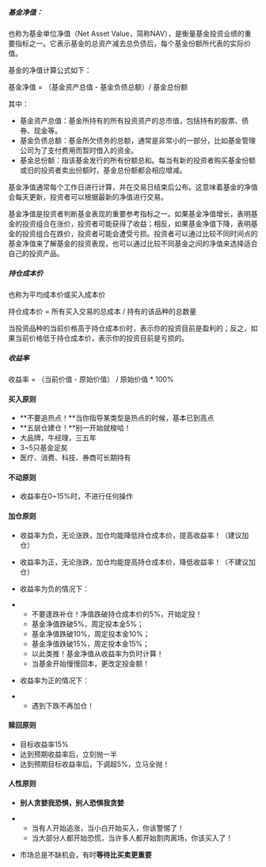 ##### 基金净值：

也称为基金单位净值（Net Asset Value，简称NAV），是衡量基金投资业绩的重要指标之一。它表示基金的总资产减去总负债后，每个基金份额所代表的实际价值。

基金的净值计算公式如下：

基金净值 = （基金资产总值 - 基金负债总额）/ 基金总份额

其中：

- 基金资产总值：基金所持有的所有投资资产的总市值，包括持有的股票、债券、现金等。
- 基金负债总额：基金所欠债务的总额，通常是非常小的一部分，比如基金管理公司为了支付费用而暂时借入的资金。
- 基金总份额：指该基金发行的所有份额总和。每当有新的投资者购买基金份额或旧的投资者卖出份额时，基金总份额都会相应增减。

基金净值通常每个工作日进行计算，并在交易日结束后公布。这意味着基金的净值会每天更新，投资者可以根据最新的净值进行交易。

基金净值是投资者判断基金表现的重要参考指标之一。如果基金净值增长，表明基金的投资组合在涨价，投资者可能获得了收益；相反，如果基金净值下降，表明基金的投资组合在跌价，投资者可能会遭受亏损。投资者可以通过比较不同时间点的基金净值来了解基金的投资表现，也可以通过比较不同基金之间的净值来选择适合自己的投资产品。

##### 持仓成本价

也称为平均成本价或买入成本价

持仓成本价 = 所有买入交易的总成本 / 持有的该品种的总数量

当投资品种的当前价格高于持仓成本价时，表示你的投资目前是盈利的；反之，如果当前价格低于持仓成本价，表示你的投资目前是亏损的。

##### 收益率

收益率 = （当前价值 - 原始价值） / 原始价值 * 100%



#### 买入原则

- **不要追热点！**当你指导某类型是热点的时候，基本已到高点
- **五层仓建仓！**别一开始就梭哈！
- 大品牌，牛经理，三五年
- 3~5只基金足矣
- 医疗、消费、科技、券商可长期持有

#### 不动原则

- 收益率在0~15%时，不进行任何操作

#### 加仓原则

- 收益率为负，无论涨跌，加仓均能降低持仓成本价，提高收益率！（建议加仓）

- 收益率为正，无论涨跌，加仓均能提高持仓成本价，降低收益率！（不建议加仓）

- 收益率为负的情况下：

- - 不要逢跌补仓！净值跌破持仓成本价的5%，开始定投！
  - 基金净值跌破5%，周定投本金5%；
  - 基金净值跌破10%，周定投本金10%；
  - 基金净值跌破15%，周定投本金15%；
  - 以此类推！基金净值从收益率为负时计算！
  - 当基金开始慢慢回本，更改定投金额！

- 收益率为正的情况下：

- - 遇到下跌不再加仓！

#### 赎回原则

- 目标收益率15%
- 达到预期收益率后，立刻抛一半
- 达到预期目标收益率后，下调超5%，立马全抛！

#### 人性原则

- **别人贪婪我恐惧，别人恐惧我贪婪**

- - 当有人开始追涨，当小白开始买入，你该警惕了！
  - 当大部分人都开始恐慌，当许多人都开始割肉离场，你该买入了！

- 市场总是不缺机会，有时**等待比买卖更重要**